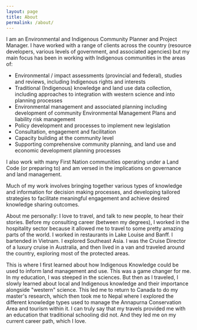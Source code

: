 ```yaml
---
layout: page
title: About
permalink: /about/
---
```


<amp-img height="720" layout="responsive" src="assets/images/background_sunset_1.png"></amp-img>

I am an Environmental and Indigenous Community Planner and Project Manager. I have worked with a range of clients across the country (resource developers, various levels of government, and associated agencies) but my main focus has been in working with Indigenous communities in the areas of: 

- Environmental / impact assessments (provincial and federal), studies and reviews, including 
 Indigenous rights and interests
- Traditional (Indigenous) knowledge and land use data collection, including approaches to integration 
 with western science and into planning processes
- Environmental management and associated planning including development of community 
 Environmental Management Plans and liability risk management
- Policy development and processes to implement new legislation
- Consultation, engagement and facilitation
- Capacity building at the community level
- Supporting comprehensive community planning, and land use and economic development planning 
 processes

I also work with many First Nation communities operating under a Land Code (or preparing to) and am versed in the implications on governance and land management.

Much of my work involves bringing together various types of knowledge and information for decision making processes, and developing tailored strategies to facilitate meaningful engagement and achieve desired knowledge sharing outcomes.

About me personally: I love to travel, and talk to new people, to hear their stories. Before my consulting career (between my degrees), I worked in the hospitality sector because it allowed me to travel to some pretty amazing parts of the world. I worked in restaurants in Lake Louise and Banff. I bartended in Vietnam. I explored Southeast Asia. I was the Cruise Director of a luxury cruise in Australia, and then lived in a van and traveled around the country, exploring most of the protected areas. 

This is where I first learned about how Indigenous Knowledge could be used to inform land management and use. This was a game changer for me. In my education, I was steeped in the sciences. But then as I traveled, I slowly learned about local and Indigenous knowledge and their importance alongside "western" science. This led me to return to Canada to do my master's research, which then took me to Nepal where I explored the different knowledge types used to manage the Annapurna Conservation Area and tourism within it. I can truly say that my travels provided me with an education that traditional schooling did not. And they led me on my current career path, which I love.
